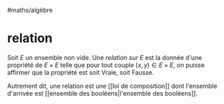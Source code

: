 #maths/algèbre 
# relation
Soit $E$ un ensemble non vide. Une _relation sur $E$_ est la donnée d'une propriété de $E\times E$ telle que pour tout couple $(x, y)\in E\times E$, on puisse affirmer que la propriété est soit Vraie, soit Fausse.

Autrement dit, une relation est une [[loi de composition]] dont l'ensemble d'arrivée est [[ensemble des booléens|l'ensemble des booléens]].



